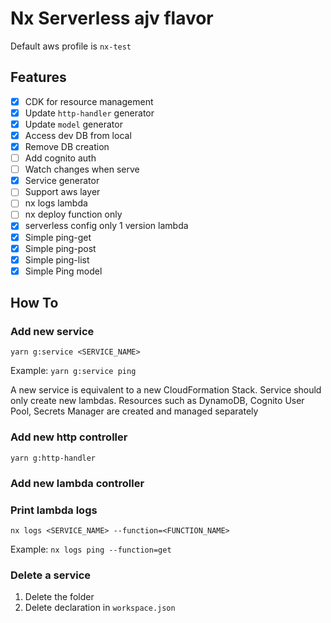 # Nx Serverless ajv flavor

Default aws profile is `nx-test`


## Features

- [x] CDK for resource management
- [x] Update `http-handler` generator
- [x] Update `model` generator
- [x] Access dev DB from local
- [x] Remove DB creation
- [ ] Add cognito auth
- [ ] Watch changes when serve
- [x] Service generator
- [ ] Support aws layer
- [ ] nx logs lambda
- [ ] nx deploy function only
- [x] serverless config only 1 version lambda 
- [x] Simple ping-get
- [x] Simple ping-post
- [x] Simple ping-list
- [x] Simple Ping model

## How To

### Add new service

```shell
yarn g:service <SERVICE_NAME>
```

Example: `yarn g:service ping`

A new service is equivalent to a new CloudFormation Stack. Service should only create new lambdas. Resources such as
DynamoDB, Cognito User Pool, Secrets Manager are created and managed separately

### Add new http controller 
```shell
yarn g:http-handler
```

### Add new lambda controller

### Print lambda logs
```shell
nx logs <SERVICE_NAME> --function=<FUNCTION_NAME>
```

Example: `nx logs ping --function=get`

### Delete a service

1. Delete the folder
2. Delete declaration in `workspace.json`

